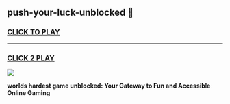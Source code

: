 
## push-your-luck-unblocked 👋
<h3>
<a href="https://premium.freeplayer.one?title=push-your-luck-unblocked&ref=14F">CLICK TO PLAY</a></h3>
<hr>

<h3>
<a href="https://premium.freeplayer.one?title=push-your-luck-unblocked&ref=14F">CLICK 2 PLAY</a>
  
</h3>

<a href="https://premium.freeplayer.one?title=push-your-luck-unblocked&ref=12F/"><img src="https://clearcache.store/games.png"></a>


**worlds hardest game unblocked: Your Gateway to Fun and Accessible Online Gaming**
